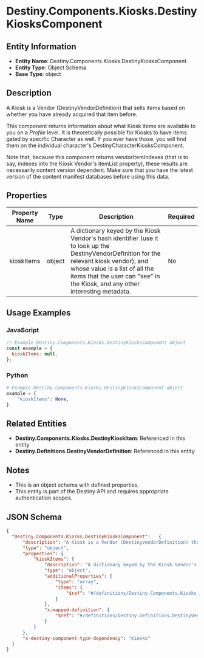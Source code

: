 # Destiny.Components.Kiosks.DestinyKiosksComponent

## Entity Information
- **Entity Name**: Destiny.Components.Kiosks.DestinyKiosksComponent
- **Entity Type**: Object Schema
- **Base Type**: object

## Description
A Kiosk is a Vendor (DestinyVendorDefinition) that sells items based on whether you have already acquired that item before.
This component returns information about what Kiosk items are available to you on a *Profile* level. It is theoretically possible for Kiosks to have items gated by specific Character as well. If you ever have those, you will find them on the individual character's DestinyCharacterKiosksComponent.
Note that, because this component returns vendorItemIndexes (that is to say, indexes into the Kiosk Vendor's itemList property), these results are necessarily content version dependent. Make sure that you have the latest version of the content manifest databases before using this data.

## Properties

| Property Name | Type | Description | Required |
|---------------|------|-------------|----------|
| kioskItems | object | A dictionary keyed by the Kiosk Vendor's hash identifier (use it to look up the DestinyVendorDefinition for the relevant kiosk vendor), and whose value is a list of all the items that the user can "see" in the Kiosk, and any other interesting metadata. | No |

## Usage Examples

### JavaScript
```javascript
// Example Destiny.Components.Kiosks.DestinyKiosksComponent object
const example = {
  kioskItems: null,
};
```

### Python
```python
# Example Destiny.Components.Kiosks.DestinyKiosksComponent object
example = {
    "kioskItems": None,
}
```

## Related Entities
- **Destiny.Components.Kiosks.DestinyKioskItem**: Referenced in this entity
- **Destiny.Definitions.DestinyVendorDefinition**: Referenced in this entity

## Notes
- This is an object schema with defined properties.
- This entity is part of the Destiny API and requires appropriate authentication scopes.

## JSON Schema
```json
{
  "Destiny.Components.Kiosks.DestinyKiosksComponent":   {
      "description": "A Kiosk is a Vendor (DestinyVendorDefinition) that sells items based on whether you have already acquired that item before.\r\nThis component returns information about what Kiosk items are available to you on a *Profile* level. It is theoretically possible for Kiosks to have items gated by specific Character as well. If you ever have those, you will find them on the individual character's DestinyCharacterKiosksComponent.\r\nNote that, because this component returns vendorItemIndexes (that is to say, indexes into the Kiosk Vendor's itemList property), these results are necessarily content version dependent. Make sure that you have the latest version of the content manifest databases before using this data.",
      "type": "object",
      "properties": {
          "kioskItems": {
              "description": "A dictionary keyed by the Kiosk Vendor's hash identifier (use it to look up the DestinyVendorDefinition for the relevant kiosk vendor), and whose value is a list of all the items that the user can \"see\" in the Kiosk, and any other interesting metadata.",
              "type": "object",
              "additionalProperties": {
                  "type": "array",
                  "items": {
                      "$ref": "#/definitions/Destiny.Components.Kiosks.DestinyKioskItem"
                  }
              },
              "x-mapped-definition": {
                  "$ref": "#/definitions/Destiny.Definitions.DestinyVendorDefinition"
              }
          }
      },
      "x-destiny-component-type-dependency": "Kiosks"
  }
}
```
